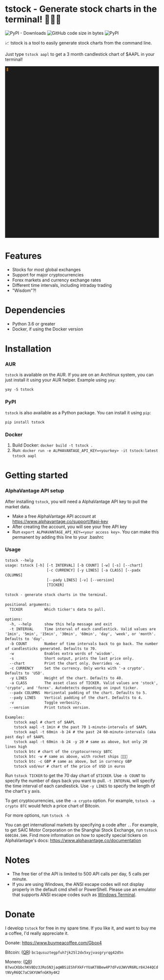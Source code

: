 # tstock - Generate stock charts in the terminal! 🚀🚀🚀

![PyPI - Downloads](https://img.shields.io/pypi/dm/tstock)
![GitHub code size in bytes](https://img.shields.io/github/languages/code-size/Gbox4/tstock?label=size)
![PyPI](https://img.shields.io/pypi/v/tstock)

📈 tstock is a tool to easily generate stock charts from the command line.

Just type `tstock aapl` to get a 3 month candlestick chart of $AAPL in your terminal!

<p align="center">
  <img src="https://github.com/Gbox4/Gbox4/raw/master/tstock-demo.gif" alt="tstock-demo">
</p>

# Features
- Stocks for most global exchanges
- Support for major cryptocurrencies
- Forex markets and currency exchange rates
- Different time intervals, including intraday trading
- "Wisdom"?!

# Dependencies

- Python 3.6 or greater
- Docker, if using the Docker version

# Installation

### AUR

`tstock` is available on the AUR. If you are on an Archlinux system, you can just install it using your AUR helper. Example using `yay`:

```
yay -S tstock
```

### PyPI

`tstock` is also available as a Python package. You can install it using `pip`:

```
pip install tstock
```

### Docker

1. Build Docker: `docker build -t tstock .`
2. Run: `docker run -e ALPHAVANTAGE_API_KEY=<yourkey> -it tstock:latest tstock aapl`

# Getting started

### AlphaVantage API setup

After installing `tstock`, you will need a AlphaVantage API key to pull the market data.

- Make a free AlphaVantage API account at https://www.alphavantage.co/support/#api-key
- After creating the account, you will see your free API key
- Run `export ALPHAVANTAGE_API_KEY=<your access key>`. You can make this permanent by adding this line to your .bashrc

### Usage

```
tstock --help
usage: tstock [-h] [-t INTERVAL] [-b COUNT] [-w] [-s] [--chart]
                   [-c CURRENCY] [-y LINES] [-a CLASS] [--padx COLUMNS]
                   [--pady LINES] [-v] [--version]
                   [TICKER]

tstock - generate stock charts in the terminal.

positional arguments:
  TICKER          Which ticker's data to pull.

options:
  -h, --help      show this help message and exit
  -t INTERVAL     Time interval of each candlestick. Valid values are '1min', '5min', '15min', '30min', '60min', 'day', 'week', or 'month'. Defaults to 'day'.
  -b COUNT        Number of time intervals back to go back. The number of candlesticks generated. Defaults to 70.
  -w              Enables extra words of 'wisdom'.
  -s              Short output, prints the last price only.
  --chart         Print the chart only. Overrides -w.
  -c CURRENCY     Set the currency. Only works with '-a crypto'. Defaults to 'USD'.
  -y LINES        Height of the chart. Defaults to 40.
  -a CLASS        The asset class of TICKER. Valid values are 'stock', 'crypto', and 'forex'. Autodetects depending on input ticker.
  --padx COLUMNS  Horizontal padding of the chart. Defaults to 5.
  --pady LINES    Vertical padding of the chart. Defaults to 4.
  -v              Toggle verbosity.
  --version       Print tstock version.

Examples:
    tstock aapl # chart of $AAPL
    tstock aapl -t 1min # the past 70 1-minute-intervals of $AAPL
    tstock aapl -t 60min -b 24 # the past 24 60-minute-intervals (aka past day) of $AAPL
    tstock aapl -t 60min -b 24 -y 20 # same as above, but only 20 lines high
    tstock btc # chart of the cryptocurrency $BTC
    tstock btc -w # same as above, with rocket ships 🚀🚀🚀
    tstock btc -c GBP # same as above, but in currency GBP
    tstock usd/eur # chart of the price of USD in euros
```

Run `tstock TICKER` to get the 70 day chart of `$TICKER`. Use `-b COUNT` to specify the number of days back you want to pull. `-t INTERVAL` will specify the time interval of each candlestick. Use `-y LINES` to specify the length of the chart's y axis.

To get cryptocurrencies, use the `-a crypto` option. For example, `tstock -a crypto BTC` would fetch a price chart of Bitcoin.

For more options, run `tstock -h`

You can get international markets by specifying a code after `.`. For example, to get SAIC Motor Corporation on the Shanghai Stock Exchange, run `tstock 600104.SHH`. Find more information on how to specify special tickers on AlphaVantage's docs: https://www.alphavantage.co/documentation

# Notes

- The free tier of the API is limited to 500 API calls per day, 5 calls per minute.
- If you are using Windows, the ANSI escape codes will not display properly in the default cmd shell or PowerShell. Please use an emulator that supports ANSI escape codes such as <a href='https://www.microsoft.com/en-us/p/windows-terminal/9n0dx20hk701?activetab=pivot:overviewtab'>Windows Terminal</a>.

# Donate

I develop `tstock` for free in my spare time. If you like it, and want to buy me a coffee, I'd really appreciate it.

Donate: https://www.buymeacoffee.com/Gbox4

Bitcoin: (<a href='https://i.ibb.co/b2rS0kV/btcgithubtstock.png'>QR</a>) `bc1qusuztegpfuh7jk25l2dx5xyjvasgryrqg42d5n`

Monero: (<a href='https://i.ibb.co/PNhgC3q/xmrgithubtstock.png'>QR</a>) `87wuCKbbchKV8Dz3JRoSN3jaqWBSiEShFXkFrYUaKT8Bew4P7dFvUJWVVR6RLr84J44QCdtNVyR6QC7aCSKYUWfnGK9y4K2`
